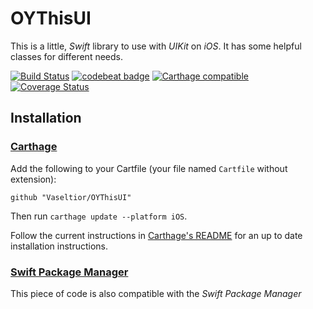 # OYThisUI
This is a little, *Swift* library to use with *UIKit* on *iOS*. It has some helpful classes for different needs.

[![Build Status](https://travis-ci.org/Vaseltior/OYThisUI.svg?branch=master)](https://travis-ci.org/Vaseltior/OYThisUI) [![codebeat badge](https://codebeat.co/badges/559e9412-024c-438a-802c-3365d1c4c099)](https://codebeat.co/projects/github-com-vaseltior-oythisui) [![Carthage compatible](https://img.shields.io/badge/Carthage-compatible-4BC51D.svg?style=flat)](https://github.com/Carthage/Carthage) [![Coverage Status](https://coveralls.io/repos/github/Vaseltior/OYThisUI/badge.svg?branch=master)](https://coveralls.io/github/Vaseltior/OYThisUI?branch=master)


## Installation

### [Carthage](https://github.com/Carthage/Carthage)

Add the following to your Cartfile (your file named `Cartfile` without extension):

	github "Vaseltior/OYThisUI"
	
Then run `carthage update --platform iOS`.

Follow the current instructions in [Carthage's README](https://github.com/Carthage/Carthage#adding-frameworks-to-an-application) for an up to date installation instructions.

### [Swift Package Manager](https://github.com/apple/swift-package-manager)

This piece of code is also compatible with the *Swift Package Manager*


